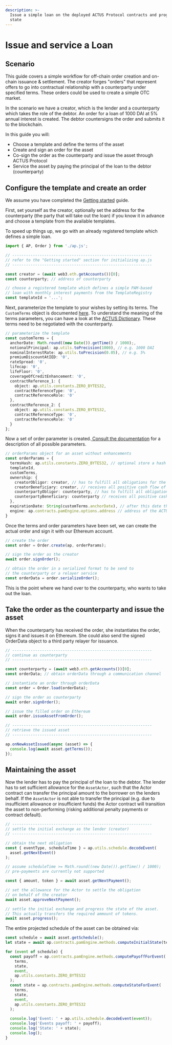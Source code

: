 ```yaml
---
description: >-
  Issue a simple loan on the deployed ACTUS Protocol contracts and progess its
  state
---
```


# Issue and service a Loan

## Scenario

This guide covers a simple workflow for off-chain order creation and on-chain issuance & settlement. The creator forges "orders" that represent offers to go into contractual relationship with a counterparty under specified terms. These orders could be used to create a simple OTC market.

In the scenario we have a creator, which is the lender and a counterparty which takes the role of the debtor. An order for a loan of 1000 DAI at 5% annual interest is created. The debtor countersigns the order and submits it to the blockchain.

In this guide you will:

* Choose a template and define the terms of the asset
* Create and sign an order for the asset
* Co-sign the order as the counterparty and issue the asset through ACTUS Protocol
* Service the asset by paying the principal of the loan to the debtor \(counterparty\)

## Configure the template and create an order

We assume you have completed the [Getting started](getting-started.md) guide. 

First, set yourself as the creator, optionally set the address for the counterparty \(the party that will take out the loan\) if you know it in advance and choose a template from the available templates.

To speed up things up, we go with an already registered template which defines a simple loan.

```typescript
import { AP, Order } from './ap.js';

// -------------------------------------------------------------
// refer to the "Getting started" section for initializing ap.js
// -------------------------------------------------------------

const creator = (await web3.eth.getAccounts())[0];
const counterparty; // address of counterparty

// choose a registered template which defines a simple PAM-based
// loan with monthly interest payments from the TemplateRegistry
const templateId = '...'; 
```

Next, parameterize the template to your wishes by setting its terms. The `CustomTerms` object is documented [here](https://ap-js.actus-protocol.io/interfaces/customterms.html). To understand the meaning of the terms parameters, you can have a look at the [ACTUS Dictionary](https://github.com/actusfrf/actus-dictionary/blob/master/actus-dictionary-terms.json). These terms need to be negotiated with the counterparty.

```typescript
// parameterize the template
const customTerms = {
  anchorDate: Math.round((new Date()).getTime() / 1000);,
  notionalPrincipal: ap.utils.toPrecision(1000), // e.g. 1000 DAI
  nominalInterestRate: ap.utils.toPrecision(0.05), // e.g. 5%
  premiumDiscountAtIED: '0',
  rateSpread: '0',
  lifecap: '0',
  lifeFloor: '0',
  coverageOfCreditEnhancement: '0',
  contractReference_1: {
    object: ap.utils.constants.ZERO_BYTES32,
    contractReferenceType: '0',
    contractReferenceRole: '0'
  },
  contractReference_2: {
    object: ap.utils.constants.ZERO_BYTES32,
    contractReferenceType: '0',
    contractReferenceRole: '0'
  }
};
```

Now a set of order parameter is created.[ Consult the documentation](https://ap-js.actus-protocol.io/interfaces/orderparams.html%20) for a description of all possible parameters.

```typescript
// orderParams object for an asset without enhancements
const orderParams = {
  termsHash: ap.utils.constants.ZERO_BYTES32, // optional store a hash of all terms attributes
  templateId,
  customTerms,
  ownership: {
    creatorObligor: creator, // has to fulfill all obligations for the creator side
    creatorBeneficiary: creator, // receives all positive cash flow of the creator side
    counterpartyObligor: counterparty, // has to fulfill all obligations for the counterparty
    counterpartyBeneficiary: counterparty // receives all positive cash flow for the counterparty
  },
  expirationDate: String(customTerms.anchorDate), // after this date the order cannot be submitted on chain
  engine: ap.contracts.pamEngine.options.address // address of the ACTUS PAM engine
} 
```

Once the terms and order parameters have been set, we can create the actual order and sign it with our Ethereum account. 

```typescript
// create the order
const order = Order.create(ap, orderParams);

// sign the order as the creator
await order.signOrder();

// obtain the order in a serialized format to be send to 
// the counterparty or a relayer service
const orderData = order.serializeOrder();
```

This is the point where we hand over to the counterparty, who wants to take out the loan.

## Take the order as the counterparty and issue the asset

When the counterparty has received the order, she instantiates the order, signs it and issues it on Ethereum. She could also send the signed OrderData object to a third party relayer for issuance.

```typescript
// -------------------------------------------------------------
// continue as counterparty
// -------------------------------------------------------------

const counterparty = (await web3.eth.getAccounts())[0];
const orderData; // obtain orderData through a communication channel

// instantiate an order through orderData
const order = Order.load(orderData);

// sign the order as counterparty
await order.signOrder();

// issue the filled order on Ethereum
await order.issueAssetFromOrder();

// -------------------------------------------------------------
// retrieve the issued asset
// -------------------------------------------------------------

ap.onNewAssetIssued(async (asset) => {
  console.log(await asset.getTerms());
});
```

## Maintaining the asset

Now the lender has to pay the principal of the loan to the debtor. The lender has to set sufficient allowance for the `AssetActor`, such that the Actor contract can transfer the principal amount to the borrower on the lenders behalf. If the `AssetActor` is not able to transfer the principal \(e.g. due to insufficient allowance or insufficient funds\) the Actor contract will transition the asset to non-performing \(risking additional penalty payments or contract default\). 

```typescript
// -------------------------------------------------------------
// settle the initial exchange as the lender (creator)
// -------------------------------------------------------------

// obtain the next obligation
const { eventType, scheduleTime } = ap.utils.schedule.decodeEvent(
  asset.getNextEvent()
);

// assume scheduleTime >= Math.round((new Date()).getTime() / 1000);
// pre-payments are currently not supported

const { amount, token } = await asset.getNextPayment();

// set the allowance for the Actor to settle the obligation
// on behalf of the creator
await asset.approveNextPayment();

// settle the initial exchange and progress the state of the asset.
// This actually transfers the required ammount of tokens.
await asset.progress();
```

The entire projected schedule of the asset can be obtained via:

```typescript
const schedule = await asset.getSchedule();
let state = await ap.contracts.pamEngine.methods.computeInitialState(terms);

for (event of schedule) {
  const payoff = ap.contracts.pamEngine.methods.computePayoffForEvent(
    terms,
    state,
    event,
    ap.utils.constants.ZERO_BYTES32
  );
  const state = ap.contracts.pamEngine.methods.computeStateForEvent(
    terms,
    state,
    event,
    ap.utils.constants.ZERO_BYTES32
  );
  
  console.log('Event: ' + ap.utils.schedule.decodeEvent(event));
  console.log('Events payoff: ' + payoff);
  console.log('State: ' + state);
  console.log();
}
```



